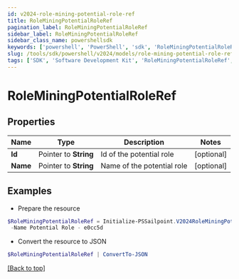 ```yaml
---
id: v2024-role-mining-potential-role-ref
title: RoleMiningPotentialRoleRef
pagination_label: RoleMiningPotentialRoleRef
sidebar_label: RoleMiningPotentialRoleRef
sidebar_class_name: powershellsdk
keywords: ['powershell', 'PowerShell', 'sdk', 'RoleMiningPotentialRoleRef', 'V2024RoleMiningPotentialRoleRef'] 
slug: /tools/sdk/powershell/v2024/models/role-mining-potential-role-ref
tags: ['SDK', 'Software Development Kit', 'RoleMiningPotentialRoleRef', 'V2024RoleMiningPotentialRoleRef']
---
```



# RoleMiningPotentialRoleRef

## Properties

Name | Type | Description | Notes
------------ | ------------- | ------------- | -------------
**Id** |  Pointer to **String** | Id of the potential role | [optional] 
**Name** |  Pointer to **String** | Name of the potential role | [optional] 

## Examples

- Prepare the resource
```powershell
$RoleMiningPotentialRoleRef = Initialize-PSSailpoint.V2024RoleMiningPotentialRoleRef  -Id e0cc5d7d-bf7f-4f81-b2af-8885b09d9923 `
 -Name Potential Role - e0cc5d
```

- Convert the resource to JSON
```powershell
$RoleMiningPotentialRoleRef | ConvertTo-JSON
```


[[Back to top]](#) 


